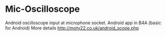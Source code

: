 # Mic-Oscilloscope
Android oscilloscope input at microphone socket.
Android app in B4A (basic for Android)
More details http://moty22.co.uk/android_scope.php
